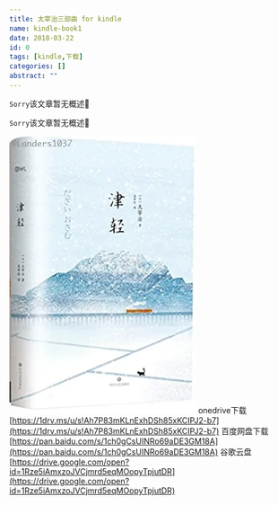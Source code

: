 ```yaml
---
title: 太宰治三部曲 for kindle
name: kindle-book1
date: 2018-03-22
id: 0
tags: [kindle,下载]
categories: []
abstract: ""
---
```

<code>Sorry</code>该文章暂无概述💊
<!--more-->
<code>Sorry</code>该文章暂无概述💊
<!--more-->

![](/images/kindle-book1.webp) 
onedrive下载 [https://1drv.ms/u/s!Ah7P83mKLnExhDSh85xKCIPJ2-b7](https://1drv.ms/u/s!Ah7P83mKLnExhDSh85xKCIPJ2-b7) 
百度网盘下载 [https://pan.baidu.com/s/1ch0gCsUINRo69aDE3GM18A](https://pan.baidu.com/s/1ch0gCsUINRo69aDE3GM18A) 
谷歌云盘 [https://drive.google.com/open?id=1Rze5iAmxzoJVCjmrd5eqMOopyTpjutDR](https://drive.google.com/open?id=1Rze5iAmxzoJVCjmrd5eqMOopyTpjutDR)